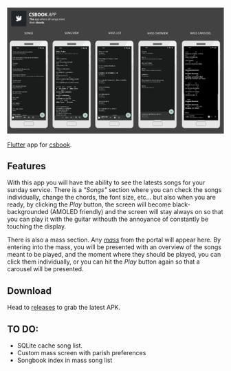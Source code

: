 ![csbook](csbook_app.png)

[Flutter](https://flutter.dev) app for [csbook](https://parroquias.csbook.es). 

## Features
With this app you will have the ability to see the latests songs for your sunday service. There is a _"Songs"_ section where you can check the songs individually, change the chords, the font size, etc... but also when you are ready, by clicking the _Play_ button, the screen will become black-backgrounded (AMOLED friendly) and the screen will stay always on so that you can play it with the guitar withouth the annoyance of constantly be touching the display.

There is also a mass section. Any _[mass](https://parroquias.csbook.es/masses)_ from the portal will appear here. By entering into the mass, you will be presented with an overview of the songs meant to be played, and the moment where they should be played, you can click them individually, or you can hit the _Play_ button again so that a carousel will be presented.

## Download
Head to [releases](https://github.com/hkfuertes/csbook_app/releases) to grab the latest APK.

## TO DO:
- SQLite cache song list.
- Custom mass screen with parish preferences
- Songbook index in mass song list
